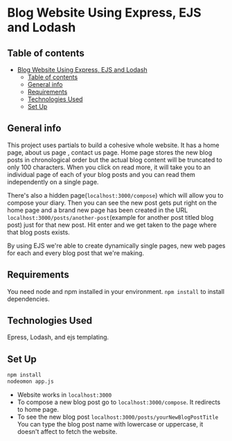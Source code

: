 # Blog Website Using Express, EJS and Lodash 

## Table of contents
- [Blog Website Using Express, EJS and Lodash](#blog-website-using-express-ejs-and-lodash)
  - [Table of contents](#table-of-contents)
  - [General info](#general-info)
  - [Requirements](#requirements)
  - [Technologies Used](#technologies-used)
  - [Set Up](#set-up)

## General info 

This project uses partials to build a cohesive whole website. It has a home page, about us page , contact us page. Home page stores the new blog posts in chronological order but the actual blog content will be truncated to only 100 characters. When you click on read more, it will take you to an individual page of each of your blog posts and you can read them independently on a single page.

There's also a hidden page(`localhost:3000/compose`) which will allow you to compose your diary. Then you can see the new post gets put right on the home page and a brand new page has been created in the URL `localhost:3000/posts/another-post`(example for another post titled blog post) just for that new post. Hit enter and we get taken to the page where that blog posts exists. 

By using EJS we're able to create dynamically single pages, new web pages for each and every blog post that we're making.

## Requirements

You need node and npm installed in your environment. `npm install` to install dependencies.

## Technologies Used

Epress, Lodash, and ejs templating.

## Set Up

```sh
npm install
nodeomon app.js
```

- Website works in `localhost:3000` 
- To compose a new blog post go to `localhost:3000/compose`. It redirects to home page.
- To see the new blog post `localhost:3000/posts/yourNewBlogPostTitle` You can type the blog post name with lowercase or uppercase, it doesn't affect to fetch the website.
